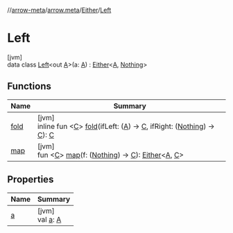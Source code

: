 //[arrow-meta](../../../../index.md)/[arrow.meta](../../index.md)/[Either](../index.md)/[Left](index.md)

# Left

[jvm]\
data class [Left](index.md)&lt;out [A](index.md)&gt;(a: [A](index.md)) : [Either](../index.md)&lt;[A](index.md), [Nothing](https://kotlinlang.org/api/latest/jvm/stdlib/kotlin/-nothing/index.html)&gt;

## Functions

| Name | Summary |
|---|---|
| [fold](index.md#1556445838%2FFunctions%2F-35121544) | [jvm]<br>inline fun &lt;[C](index.md#1556445838%2FFunctions%2F-35121544)&gt; [fold](index.md#1556445838%2FFunctions%2F-35121544)(ifLeft: ([A](index.md)) -&gt; [C](index.md#1556445838%2FFunctions%2F-35121544), ifRight: ([Nothing](https://kotlinlang.org/api/latest/jvm/stdlib/kotlin/-nothing/index.html)) -&gt; [C](index.md#1556445838%2FFunctions%2F-35121544)): [C](index.md#1556445838%2FFunctions%2F-35121544) |
| [map](index.md#1088427248%2FFunctions%2F-35121544) | [jvm]<br>fun &lt;[C](index.md#1088427248%2FFunctions%2F-35121544)&gt; [map](index.md#1088427248%2FFunctions%2F-35121544)(f: ([Nothing](https://kotlinlang.org/api/latest/jvm/stdlib/kotlin/-nothing/index.html)) -&gt; [C](index.md#1088427248%2FFunctions%2F-35121544)): [Either](../index.md)&lt;[A](index.md), [C](index.md#1088427248%2FFunctions%2F-35121544)&gt; |

## Properties

| Name | Summary |
|---|---|
| [a](a.md) | [jvm]<br>val [a](a.md): [A](index.md) |
